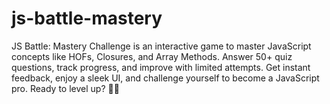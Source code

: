 # js-battle-mastery
JS Battle: Mastery Challenge is an interactive game to master JavaScript concepts like HOFs, Closures, and Array Methods. Answer 50+ quiz questions, track progress, and improve with limited attempts. Get instant feedback, enjoy a sleek UI, and challenge yourself to become a JavaScript pro. Ready to level up? 🚀🔥
